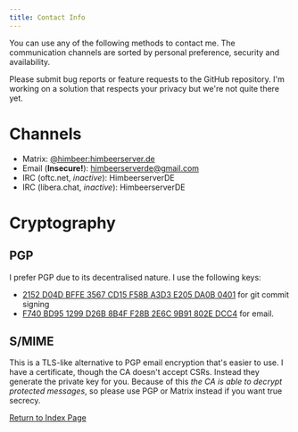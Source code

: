 ```yaml
---
title: Contact Info
---
```


You can use any of the following methods to contact me.
The communication channels are sorted by personal preference, security
and availability.

Please submit bug reports or feature requests to the GitHub repository.
I'm working on a solution that respects your privacy but we're not quite there yet.

Channels
========

* Matrix: [@himbeer:himbeerserver.de](https://matrix.to/#/@himbeer:himbeerserver.de)
* Email (**Insecure!**): [himbeerserverde@gmail.com](mailto:himbeerserverde@gmail.com)
* IRC (oftc.net, *inactive*): HimbeerserverDE
* IRC (libera.chat, *inactive*): HimbeerserverDE

Cryptography
============

PGP
---

I prefer PGP due to its decentralised nature. I use the following keys:

* [2152 D04D BFFE 3567 CD15 F58B A3D3 E205 DA0B 0401](/pgp/2152D04DBFFE3567CD15F58BA3D3E205DA0B0401.asc) for git commit signing
* [F740 BD95 1299 D26B 8B4F F28B 2E6C 9B91 802E DCC4](/pgp/F740BD951299D26B8B4FF28B2E6C9B91802EDCC4.asc) for email.

S/MIME
------

This is a TLS-like alternative to PGP email encryption that's easier to use.
I have a certificate, though the CA doesn't accept CSRs. Instead they generate
the private key for you. Because of this *the CA is able to decrypt protected
messages*, so please use PGP or Matrix instead if you want true secrecy.

[Return to Index Page](/md/index.md)
